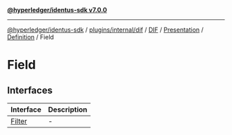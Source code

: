 [**@hyperledger/identus-sdk v7.0.0**](../../../../../../../../../../../README.md)

***

[@hyperledger/identus-sdk](../../../../../../../../../../../README.md) / [plugins/internal/dif](../../../../../../../../README.md) / [DIF](../../../../../../README.md) / [Presentation](../../../../README.md) / [Definition](../../README.md) / Field

# Field

## Interfaces

| Interface | Description |
| ------ | ------ |
| [Filter](interfaces/Filter.md) | - |
